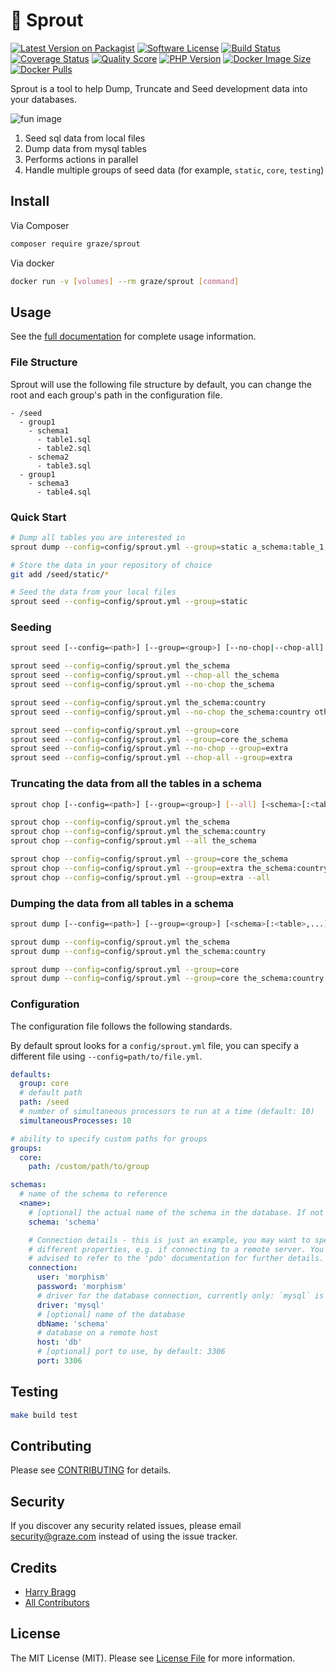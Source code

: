 # 🌱 Sprout

[![Latest Version on Packagist](https://img.shields.io/packagist/v/graze/sprout.svg?style=flat-square)](https://packagist.org/packages/graze/sprout)
[![Software License](https://img.shields.io/badge/license-MIT-brightgreen.svg?style=flat-square)](LICENSE.md)
[![Build Status](https://img.shields.io/travis/graze/sprout/master.svg?style=flat-square)](https://travis-ci.org/graze/sprout)
[![Coverage Status](https://img.shields.io/scrutinizer/coverage/g/graze/sprout.svg?style=flat-square)](https://scrutinizer-ci.com/g/graze/sprout/code-structure)
[![Quality Score](https://img.shields.io/scrutinizer/g/graze/sprout.svg?style=flat-square)](https://scrutinizer-ci.com/g/graze/sprout)
[![PHP Version](https://img.shields.io/packagist/php-v/graze/sprout.svg?style=flat-square)](https://php.net)
[![Docker Image Size](https://img.shields.io/microbadger/image-size/graze/sprout.svg?style=flat-square)](https://hub.docker.com/r/graze/sprout/)
[![Docker Pulls](https://img.shields.io/docker/pulls/graze/sprout.svg?style=flat-square)](https://hub.docker.com/r/graze/sprout/)

Sprout is a tool to help Dump, Truncate and Seed development data into your databases.

![fun image](https://78.media.tumblr.com/534425eb11706448af8ce5838629f76d/tumblr_inline_n9t8gdzC7p1qzjzhu.gif)

1. Seed sql data from local files
1. Dump data from mysql tables
1. Performs actions in parallel
1. Handle multiple groups of seed data (for example, `static`, `core`, `testing`)

## Install

Via Composer

```bash
composer require graze/sprout
```

Via docker

```bash
docker run -v [volumes] --rm graze/sprout [command]
```

## Usage

See the [full documentation](https://graze.github.io/sprout) for complete usage information.

### File Structure

Sprout will use the following file structure by default, you can change the root and each group's path in the
configuration file.

```text
- /seed
  - group1
    - schema1
      - table1.sql
      - table2.sql
    - schema2
      - table3.sql
  - group1
    - schema3
      - table4.sql
```

### Quick Start

```bash
# Dump all tables you are interested in
sprout dump --config=config/sprout.yml --group=static a_schema:table_1,table_2 ...

# Store the data in your repository of choice
git add /seed/static/*

# Seed the data from your local files
sprout seed --config=config/sprout.yml --group=static
```

### Seeding

```bash
sprout seed [--config=<path>] [--group=<group>] [--no-chop|--chop-all] [<schema>[:<table>,...]] ...

sprout seed --config=config/sprout.yml the_schema
sprout seed --config=config/sprout.yml --chop-all the_schema
sprout seed --config=config/sprout.yml --no-chop the_schema

sprout seed --config=config/sprout.yml the_schema:country
sprout seed --config=config/sprout.yml --no-chop the_schema:country other_schema:planets

sprout seed --config=config/sprout.yml --group=core
sprout seed --config=config/sprout.yml --group=core the_schema
sprout seed --config=config/sprout.yml --no-chop --group=extra
sprout seed --config=config/sprout.yml --chop-all --group=extra
```

### Truncating the data from all the tables in a schema

```bash
sprout chop [--config=<path>] [--group=<group>] [--all] [<schema>[:<table>,...]] ...

sprout chop --config=config/sprout.yml the_schema
sprout chop --config=config/sprout.yml the_schema:country
sprout chop --config=config/sprout.yml --all the_schema

sprout chop --config=config/sprout.yml --group=core the_schema
sprout chop --config=config/sprout.yml --group=extra the_schema:country
sprout chop --config=config/sprout.yml --group=extra --all
```

### Dumping the data from all tables in a schema

```bash
sprout dump [--config=<path>] [--group=<group>] [<schema>[:<table>,...]] ...

sprout dump --config=config/sprout.yml the_schema
sprout dump --config=config/sprout.yml the_schema:country

sprout dump --config=config/sprout.yml --group=core
sprout dump --config=config/sprout.yml --group=core the_schema:country
```

### Configuration

The configuration file follows the following standards.

By default sprout looks for a `config/sprout.yml` file, you can specify a different file
using `--config=path/to/file.yml`.

```yaml
defaults:
  group: core
  # default path
  path: /seed
  # number of simultaneous processors to run at a time (default: 10)
  simultaneousProcesses: 10

# ability to specify custom paths for groups
groups:
  core:
    path: /custom/path/to/group

schemas:
  # name of the schema to reference
  <name>:
    # [optional] the actual name of the schema in the database. If not specified, <name> from above will be used
    schema: 'schema'

    # Connection details - this is just an example, you may want to specify
    # different properties, e.g. if connecting to a remote server. You are
    # advised to refer to the 'pdo' documentation for further details.
    connection:
      user: 'morphism'
      password: 'morphism'
      # driver for the database connection, currently only: `mysql` is supported
      driver: 'mysql'
      # [optional] name of the database
      dbName: 'schema'
      # database on a remote host
      host: 'db'
      # [optional] port to use, by default: 3306
      port: 3306
```

## Testing

```bash
make build test
```

## Contributing

Please see [CONTRIBUTING](CONTRIBUTING.md) for details.

## Security

If you discover any security related issues, please email security@graze.com
instead of using the issue tracker.

## Credits

- [Harry Bragg](https://github.com/h-bragg)
- [All Contributors](../../contributors)

## License

The MIT License (MIT). Please see [License File](LICENSE) for more information.
